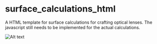 # surface_calculations_html

A HTML template for surface calculations for crafting optical lenses. The javascript still needs to be implemented for the actual calculations.


![Alt text](surface_calculations_html.png?raw=true "Title")
